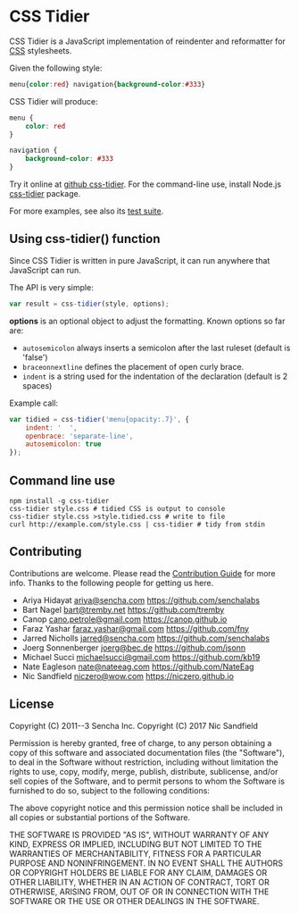 # CSS Tidier

CSS Tidier is a JavaScript implementation of reindenter and reformatter for
[CSS](http://www.w3.org/Style/CSS/) stylesheets.

Given the following style:

```css
menu{color:red} navigation{background-color:#333}
```

CSS Tidier will produce:

```css
menu {
    color: red
}

navigation {
    background-color: #333
}
```

Try it online at [github css-tidier](https://niczero.github.io/css-tidier).  For
the command-line use, install Node.js
[css-tidier](https://npmjs.org/package/css-tidier) package.

For more examples, see also its [test
suite](http://niczero.github.io/css-tidier/test).

## Using css-tidier() function

Since CSS Tidier is written in pure JavaScript, it can run anywhere that
JavaScript can run.

The API is very simple:

```javascript
var result = css-tidier(style, options);
```

**options** is an optional object to adjust the formatting.  Known options so
far are:

  *  <code>autosemicolon</code> always inserts a semicolon after the last
     ruleset (default is 'false')
  *  <code>braceonnextline</code> defines the placement of open curly brace.
  *  <code>indent</code> is a string used for the indentation of the declaration
     (default is 2 spaces)

Example call:

```javascript
var tidied = css-tidier('menu{opacity:.7}', {
    indent: '  ',
    openbrace: 'separate-line',
    autosemicolon: true
});
```

## Command line use

```
npm install -g css-tidier
css-tidier style.css # tidied CSS is output to console
css-tidier style.css >style.tidied.css # write to file
curl http://example.com/style.css | css-tidier # tidy from stdin
```

## Contributing

Contributions are welcome.  Please read the [Contribution
Guide](https://github.com/niczero/css-tidier/blob/master/CONTRIBUTING.md)
for more info.  Thanks to the following people for getting us here.

  * Ariya Hidayat <ariya@sencha.com> https://github.com/senchalabs
  * Bart Nagel <bart@tremby.net> https://github.com/tremby
  * Canop <cano.petrole@gmail.com> https://canop.github.io
  * Faraz Yashar <faraz.yashar@gmail.com> https://github.com/fny
  * Jarred Nicholls <jarred@sencha.com> https://github.com/senchalabs
  * Joerg Sonnenberger <joerg@bec.de> https://github.com/jsonn
  * Michael Succi <michaelsucci@gmail.com> https://github.com/kb19
  * Nate Eagleson <nate@nateeag.com> https://github.com/NateEag
  * Nic Sandfield <niczero@wow.com> https://niczero.github.io

## License

Copyright (C) 2011--3 Sencha Inc.
Copyright (C) 2017 Nic Sandfield

Permission is hereby granted, free of charge, to any person obtaining a copy of
this software and associated documentation files (the "Software"), to deal in
the Software without restriction, including without limitation the rights to
use, copy, modify, merge, publish, distribute, sublicense, and/or sell copies of
the Software, and to permit persons to whom the Software is furnished to do so,
subject to the following conditions:

The above copyright notice and this permission notice shall be included in all
copies or substantial portions of the Software.

THE SOFTWARE IS PROVIDED "AS IS", WITHOUT WARRANTY OF ANY KIND, EXPRESS OR
IMPLIED, INCLUDING BUT NOT LIMITED TO THE WARRANTIES OF MERCHANTABILITY, FITNESS
FOR A PARTICULAR PURPOSE AND NONINFRINGEMENT.  IN NO EVENT SHALL THE AUTHORS OR
COPYRIGHT HOLDERS BE LIABLE FOR ANY CLAIM, DAMAGES OR OTHER LIABILITY, WHETHER
IN AN ACTION OF CONTRACT, TORT OR OTHERWISE, ARISING FROM, OUT OF OR IN
CONNECTION WITH THE SOFTWARE OR THE USE OR OTHER DEALINGS IN THE SOFTWARE.
